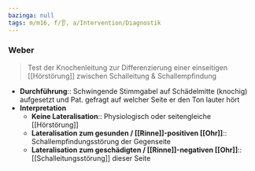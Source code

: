 ```yaml
---
bazinga: null
tags: m/m16, f/👂, a/Intervention/Diagnostik
---
```

### Weber
> Test der Knochenleitung zur Differenzierung einer einseitigen [[Hörstörung]] zwischen Schalleitung & Schallempfindung
- **Durchführung**:: Schwingende Stimmgabel auf Schädelmitte (knochig) aufgesetzt und Pat. gefragt auf welcher Seite er den Ton lauter hört
- **Interpretation**
	- **Keine Lateralisation**:: Physiologisch oder seitengleiche [[Hörstörung]]
	- **Lateralisation zum gesunden / [[Rinne]]-positiven [[Ohr]]**:: Schallempfindungsstörung der Gegenseite
	- **Lateralisation zum geschädigten / [[Rinne]]-negativen [[Ohr]]**:: [[Schalleitungsstörung]] dieser Seite